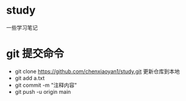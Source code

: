 # study
一些学习笔记


# git 提交命令
- git  clone https://github.com/chenxiaoyan1/study.git
更新仓库到本地
- git add a.txt
- git commit -m "注释内容"
- git push -u origin main
